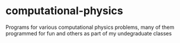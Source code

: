 # computational-physics
Programs for various computational physics problems, 
many of them programmed for fun and others as part of my undegraduate classes 
